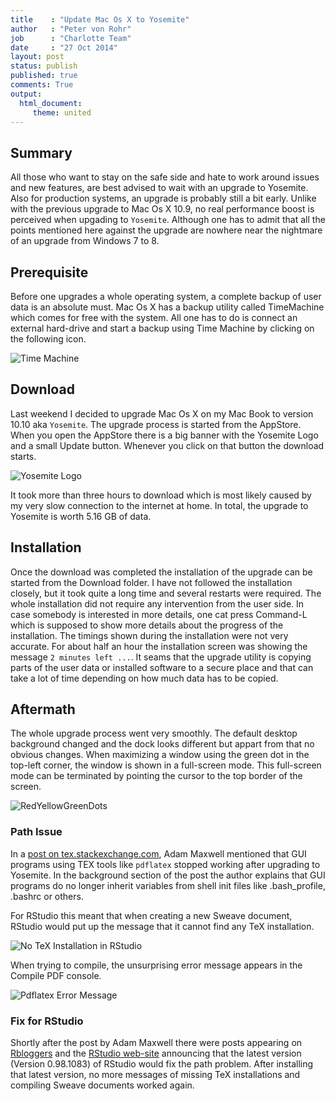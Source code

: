 ```yaml
---
title    : "Update Mac Os X to Yosemite"
author   : "Peter von Rohr"
job      : "Charlotte Team"
date     : "27 Oct 2014"
layout: post
status: publish
published: true
comments: True
output: 
  html_document:
     theme: united
---
```

 
## Summary
All those who want to stay on the safe side and hate to work around issues and new features, are best advised to wait with an upgrade to Yosemite. Also for production systems, an upgrade is probably still a bit early. Unlike with the previous upgrade to Mac Os X 10.9, no real performance boost is perceived when upgading to `Yosemite`. Although one has to admit that all the points mentioned here against the upgrade are nowhere near the nightmare of an upgrade from Windows 7 to 8. 
 
## Prerequisite
Before one upgrades a whole operating system, a complete backup of user data is an absolute must. Mac Os X has a backup utility called TimeMachine which comes for free with the system. All one has to do is connect an external hard-drive and start a backup using Time Machine by clicking on the following icon.
 
![Time Machine](http://charlotte-ngs.github.io/img/2014-10-27-UpdateYosemite/TimeMachine.png)
 
## Download
Last weekend I decided to upgrade Mac Os X on my Mac Book to version 10.10 aka `Yosemite`. The upgrade process is started from the AppStore. When you open the AppStore there is a big banner with the Yosemite Logo and a small Update button. Whenever you click on that button the download starts. 
 
![Yosemite Logo](http://charlotte-ngs.github.io/img/2014-10-27-UpdateYosemite/AppStoreYosemite.png)
 
It took more than three hours to download which is most likely caused by my very slow connection to the internet at home. In total, the upgrade to Yosemite is worth 5.16 GB of data. 
 
## Installation
Once the download was completed the installation of the upgrade can be started from the Download folder. I have not followed the installation closely, but it took quite a long time and several restarts were required. The whole installation did not require any intervention from the user side. In case somebody is interested in more details, one cat press Command-L which is supposed to show more details about the progress of the installation. The timings shown during the installation were not very accurate. For about half an hour the installation screen was showing the message `2 minutes left ...`. It seams that the upgrade utility is copying parts of the user data or installed software to a secure place and that can take a lot of time depending on how much data has to be copied.
 
## Aftermath
The whole upgrade process went very smoothly. The default desktop background changed and the dock looks different but appart from that no obvious changes. When maximizing a window using the green dot in the top-left corner, the window is shown in a full-screen mode. This full-screen mode can be terminated by pointing the cursor to the top border of the screen. 
 
![RedYellowGreenDots](http://charlotte-ngs.github.io/img/2014-10-27-UpdateYosemite/RedYellowGreenDots.png)
 
### Path Issue
In a [post on tex.stackexchange.com](http://tex.stackexchange.com/questions/208181/why-did-my-tex-related-gui-program-stop-working-in-mac-os-x-yosemite), Adam Maxwell mentioned that GUI programs using TEX tools like `pdflatex` stopped working after upgrading to Yosemite. In the background section of the post the author explains that GUI programs do no longer inherit variables from shell init files like .bash_profile, .bashrc or others.
 
For RStudio this meant that when creating a new Sweave document, RStudio would put up the message that it cannot find any TeX installation.
 
![No TeX Installation in RStudio](http://charlotte-ngs.github.io/img/2014-10-27-UpdateYosemite/NoTeXInstallationRStudio.png)
 
When trying to compile, the unsurprising error message appears in the Compile PDF console.
 
![Pdflatex Error Message](http://charlotte-ngs.github.io/img/2014-10-27-UpdateYosemite/PdflatexErrorMessage.png)
 
### Fix for RStudio
Shortly after the post by Adam Maxwell there were posts appearing on [Rbloggers](http://www.r-bloggers.com/r-and-rstudio-incompatibility-with-yosemite-mac-os-x-10-10/?utm_source=feedburner&utm_medium=email&utm_campaign=Feed%3A+RBloggers+%28R+bloggers%29) and the [RStudio web-site](https://support.rstudio.com/hc/en-us/articles/203815576-RStudio-PATH-problems-with-OS-X-Yosemite) announcing that the latest version (Version 0.98.1083) of RStudio would fix the path problem. After installing that latest version, no more messages of missing TeX installations and compiling Sweave documents worked again. 
